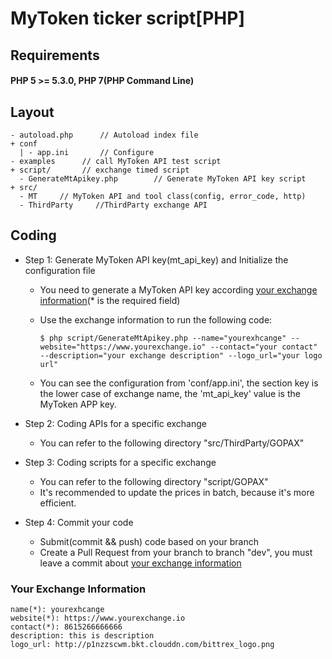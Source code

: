 # MyToken ticker script[PHP]

## Requirements

#### PHP 5 >= 5.3.0, PHP 7(PHP Command Line)

## Layout
```
- autoload.php      // Autoload index file
+ conf
  | - app.ini       // Configure 
- examples      // call MyToken API test script
+ script/       // exchange timed script
  - GenerateMtApikey.php        // Generate MyToken API key script
+ src/
  - MT     // MyToken API and tool class(config, error_code, http)
  - ThirdParty     //ThirdParty exchange API
```

## Coding

- Step 1: Generate MyToken API key(mt_api_key) and Initialize the configuration file
  - You need to generate a MyToken API key according [your exchange information](#exchange-information)(* is the required field)

  - Use the exchange information to run the following code:
    ```
    $ php script/GenerateMtApikey.php --name="yourexhcange" --website="https://www.yourexchange.io" --contact="your contact" --description="your exchange description" --logo_url="your logo url"
    ```

  - You can see the configuration from 'conf/app.ini', the section key is the lower case of exchange name, the 'mt_api_key' value is the MyToken APP key.

- Step 2: Coding APIs for a specific exchange
  - You can refer to the following directory "src/ThirdParty/GOPAX"

- Step 3: Coding scripts for a specific exchange
  - You can refer to the following directory "script/GOPAX"
  - It's recommended to update the prices in batch, because it's more efficient.

- Step 4: Commit your code
  - Submit(commit && push) code based on your branch
  - Create a Pull Request from your branch to branch "dev", you must leave a commit about [your exchange information](#exchange-information)
  
<a name="exchange-information"></a><a name="2.1"></a>  
### Your Exchange Information
```
name(*): yourexhcange
website(*): https://www.yourexchange.io
contact(*): 8615266666666
description: this is description
logo_url: http://p1nzzscwm.bkt.clouddn.com/bittrex_logo.png
```  